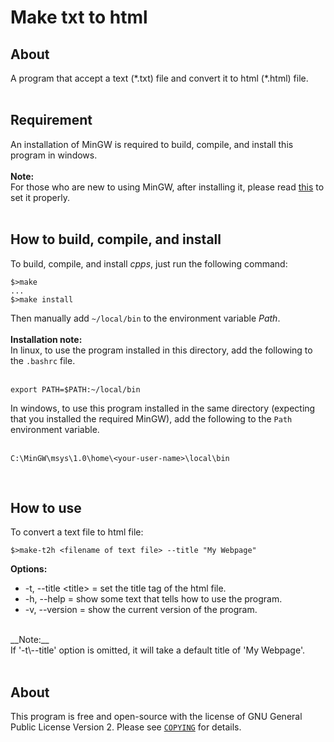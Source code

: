 # Make txt to html

## About
A program that accept a text (\*.txt) file and convert it to html (\*.html) file.
<br><br>

## Requirement
An installation of MinGW is required to build, compile, and install this program in windows.<br>
<br>
__Note:__<br>
For those who are new to using MinGW, after installing it, please
read <a target="_blank" href="https://opensource.com/article/20/8/gnu-windows-mingw" title="Use GNU on Windows with MinGW">this</a> to set it properly.
<br><br>

## How to build, compile, and install
To build, compile, and install *cpps*, just run the following command:<br>

```
$>make
...
$>make install
```

Then manually add ```~/local/bin``` to the environment variable *Path*.<br>
<br>
__Installation note:__<br>
In linux, to use the program installed in this directory, add the following to the ```.bashrc```
file.<br>
<br>
```
export PATH=$PATH:~/local/bin
```


In windows, to use this program installed in the same directory (expecting that you installed the required MinGW), add the following to the ```Path``` environment variable.<br>
<br>
```
C:\MinGW\msys\1.0\home\<your-user-name>\local\bin
```

<br>

## How to use
To convert a text file to html file:

```
$>make-t2h <filename of text file> --title "My Webpage"
```


__Options:__<br>
* -t, \--title <title\> = set the title tag of the html file.<br>
* -h, \--help = show some text that tells how to use the program.<br>
* -v, \--version = show the current version of the program.<br>
<br>
__Note:__<br>
If '-t\--title' option is omitted, it will take a default title of 'My Webpage'.
<br><br>

## About
This program is free and open-source with the license of GNU General Public
License Version 2. Please see [```COPYING```](COPYING) for details.
<br><br>


